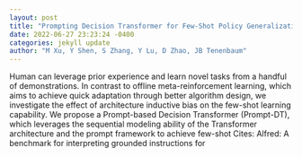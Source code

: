 ```yaml
--- 
layout: post 
title: "Prompting Decision Transformer for Few-Shot Policy Generalization" 
date: 2022-06-27 23:23:24 -0400 
categories: jekyll update 
author: "M Xu, Y Shen, S Zhang, Y Lu, D Zhao, JB Tenenbaum" 
--- 
```

Human can leverage prior experience and learn novel tasks from a handful of demonstrations. In contrast to offline meta-reinforcement learning, which aims to achieve quick adaptation through better algorithm design, we investigate the effect of architecture inductive bias on the few-shot learning capability. We propose a Prompt-based Decision Transformer (Prompt-DT), which leverages the sequential modeling ability of the Transformer architecture and the prompt framework to achieve few-shot Cites: Alfred: A benchmark for interpreting grounded instructions for